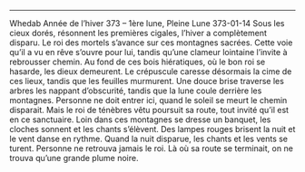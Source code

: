 ---

Whedab Année de l’hiver 373 – 1ère lune, Pleine Lune 373-01-14
Sous les cieux dorés, résonnent les premières cigales, l’hiver a complètement disparu.
Le roi des mortels s’avance sur ces montagnes sacrées.
Cette voie qu’il a vu en rêve s’ouvre pour lui, tandis qu’une clameur lointaine l’invite à
rebrousser chemin.
Au fond de ces bois hiératiques, où le bon roi se hasarde, les dieux demeurent.
Le crépuscule caresse désormais la cime de ces lieux, tandis que les feuilles murmurent.
Une douce brise traverse les arbres les nappant d’obscurité, tandis que la lune coule
derrière les montagnes.
Personne ne doit entrer ici, quand le soleil se meurt le chemin disparait. Mais le roi de
ténèbres vêtu poursuit sa route, tout invité qu’il est en ce sanctuaire.
Loin dans ces montagnes se dresse un banquet, les cloches sonnent et les chants
s’élèvent. Des lampes rouges brisent la nuit et le vent danse en rythme.
Quand la nuit disparue, les chants et les vents se turent.
Personne ne retrouva jamais le roi.
Là où sa route se terminait, on ne trouva qu’une grande plume noire.